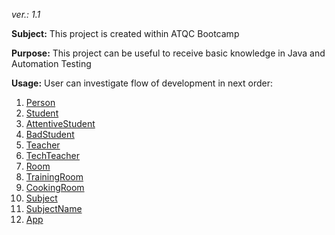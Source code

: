 _ver.: 1.1_

**Subject:**
This project is created within ATQC Bootcamp

**Purpose:**
This project can be useful to receive basic knowledge in Java and Automation Testing

**Usage:**
User can investigate flow of development in next order:

1. [Person](src/main/java/net/comments/sample/Person.java)
2. [Student](src/main/java/net/comments/sample/Student.java)
3. [AttentiveStudent](src/main/java/net/comments/sample/AttentiveStudent.java)
4. [BadStudent](src/main/java/net/comments/sample/BadStudent.java)
5. [Teacher](src/main/java/net/comments/sample/Teacher.java)
6. [TechTeacher](src/main/java/net/comments/sample/TechTeacher.java)
7. [Room](src/main/java/net/comments/sample/Room.java)
8. [TrainingRoom](src/main/java/net/comments/sample/TrainingRoom.java)
9. [CookingRoom](src/main/java/net/comments/sample/CookingRoom.java)
10. [Subject](src/main/java/net/comments/sample/Subject.java)
11. [SubjectName](src/main/java/net/comments/sample/SubjectName.java)
12. [App](src/main/java/net/comments/sample/App.java)

